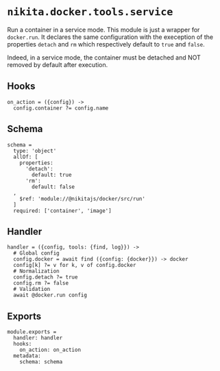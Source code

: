 
# `nikita.docker.tools.service`

Run a container in a service mode. This module is just a wrapper for
`docker.run`. It declares the same configuration with the exeception of the
properties `detach` and `rm` which respectively default to `true` and `false`.

Indeed, in a service mode, the container must be detached and NOT removed by default
after execution. 

## Hooks

    on_action = ({config}) ->
      config.container ?= config.name

## Schema

    schema =
      type: 'object'
      allOf: [
        properties:
          'detach':
            default: true
          'rm':
            default: false
      ,
        $ref: 'module://@nikitajs/docker/src/run'
      ]
      required: ['container', 'image']

## Handler

    handler = ({config, tools: {find, log}}) ->
      # Global config
      config.docker = await find ({config: {docker}}) -> docker
      config[k] ?= v for k, v of config.docker
      # Normalization
      config.detach ?= true
      config.rm ?= false
      # Validation
      await @docker.run config

## Exports

    module.exports =
      handler: handler
      hooks:
        on_action: on_action
      metadata:
        schema: schema
